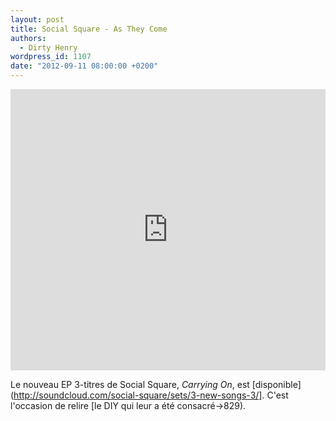 ```yaml
---
layout: post
title: Social Square - As They Come
authors:
  - Dirty Henry
wordpress_id: 1107
date: "2012-09-11 08:00:00 +0200"
---
```


<iframe width="100%" height="450" scrolling="no" frameborder="no" src="http://w.soundcloud.com/player/?url=http%3A%2F%2Fapi.soundcloud.com%2Fplaylists%2F2156884&show_artwork=true"></iframe>

Le nouveau EP 3-titres de Social Square, _Carrying On_, est
[disponible](http://soundcloud.com/social-square/sets/3-new-songs-3/]. C'est
l'occasion de relire [le DIY qui leur a été consacré->829).
